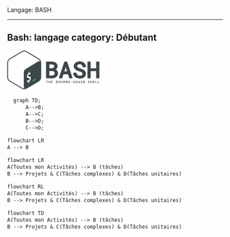 Langage: BASH

---
Bash: langage
category: Débutant
---

![Langage: BASH](Gnu-bash-logo.svg.png)

```mermaid
  graph TD;
      A-->B;
      A-->C;
      B-->D;
      C-->D;
```
```mermaid
flowchart LR
A --> B
```

```mermaid
flowchart LR
A(Toutes mon Activités) --> B (tâches)
B --> Projets & C(Tâches complexes) & D(Tâches unitaires)
```

```mermaid
flowchart RL
A(Toutes mon Activités) --> B (tâches)
B --> Projets & C(Tâches complexes) & D(Tâches unitaires)
```

```mermaid
flowchart TD
A(Toutes mon Activités) --> B (tâches)
B --> Projets & C(Tâches complexes) & D(Tâches unitaires)
```
